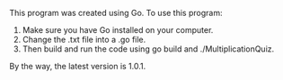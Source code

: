 This program was created using Go. 
To use this program:
1. Make sure you have Go installed on your computer.
2. Change the .txt file into a .go file.
3. Then build and run the code using go build and ./MultiplicationQuiz.

By the way, the latest version is 1.0.1.
